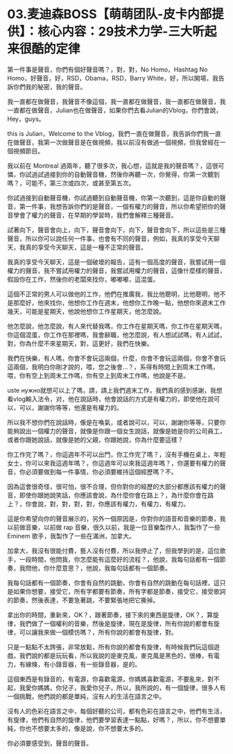 # 03.麦迪森BOSS【萌萌团队-皮卡内部提供】：核心内容：29技术力学-三大听起来很酷的定律

第一件事是聲音，你們有個好聲音嗎？，對，對，No Homo，Hashtag No Homo，好聲音，好，RSD，Obama，RSD，Barry White，好，所以開場，我告訴你們我的秘密，我的聲音。

我一直都在做聲音，我聲音不像這個，我一直都在做聲音，我一直都在做聲音，我一直都在做聲音，Julian也在做聲音，如果你們去看Julian的Vblog，你們會說，Hey，guys。

this is Julian，Welcome to the Vblog，我們一直在做聲音，我告訴你們我一直在做聲音，我第一次做聲音是在做視頻，我以前沒有做過一個視頻，但我曾經在一個視頻節目。

我以前在 Montreal 過兩年，聽了很多次，我心想，這就是我的聲音嗎？，這很可憐，你試過試過接到你的自動聲音機，然後你再聽一次，你覺得，你第一次聽到嗎？，可能不，第三次或四次，或甚至第五次。

你試過接到自動聲音機，你試過聽到自動聲音機，你第一次聽到，這是你自動的聲音，第一件事，我想告訴你們的是聲音，一個有權力的聲音，所以你希望把你的聲音學會了權力的聲音，在早期的學習時，我們會解釋三種聲音。

試著向下，聲音會向上，向下，聲音會向下，向下，聲音會向下，所以這些是三種聲音，所以你可以說任何一件事，也會有不同的聲音，例如，我真的享受今天聊天，我真的享受今天聊天，這是一種不正常的聲音。

我真的享受今天聊天，這是一個破壞的報告，這有一個高度的聲音，我嘗試用一個權力的聲音，我不嘗試用權力的聲音，我嘗試用權力的聲音，這像什麼樣的聲音，假設你在工作，然後你的老闆來找你，嘟嘟嘟，這混蛋。

這個不正常的男人可以做他的工作，他們在推廣我，我比他聰明，比他聰明，他不是那麼好，他來找你，他想你工作在週末，他想你工作晚一點，他想你來週末工作幾天，可能是星期天，他說他想你工作星期天，他怎麼說。

他怎麼說，他怎麼說，有人來代替我嗎，你工作在星期天嗎，你工作在星期天嗎，你這個混蛋，你工作在那裡嗎，我會辭職，他怎麼說，有人想試試嗎，有人試試，對，你為什麼不來星期天，對，這更好，我們在快樂。

我們在快樂，有人嗎，你會不會玩這兩個，什麼，你會不會玩這兩個，你會不會玩這兩個，我明白你剛才說的，喂，您之後會…？，系得有時間上到周末工作嗎，喂，你有空上到周末工作嗎，你有空上到周末工作嗎，他說是不是。

uste нужно就想可以上了嗎，請，請上我們週末工作，我們真的感到感謝，我想看vlog輸入法令，对，他在說話時，他會說話的方式是有權力的，即使他在說可以，可以，謝謝你等等，他還是有權力的。

所以我不想你們在說話時，像是在喚氣，或者說可以，可以，謝謝你等等，只要你能夠說出一個權力的聲音，就像是你跟一個女生說話，就像是她是你的公司員工，或者你跟她說話，就像是她的父親，你跟她說，你為什麼要這樣？

你工作完了嗎？，你這週年不可以出門，你工作完了嗎？，沒有手機在桌上，年輕女士，你可以來我這週年嗎？，你這週年可以來我這週年嗎？，你還要有權力的聲音，你必須要做到每一件事情，你必須要維持這個經歷嗎？不。

因為這會很奇怪，很可怕，很不合理，但你對你的經歷的大部分都應該有權力的聲音，即使你跟她說笑話，你應該會說，為什麼你會在路上？，為什麼你會在路上？，你會說，對，對，對，對，你應該有權力，有權力，有權力。

這是你希望向你的聲音展示的，另外一個原因是，你對你的語音和音樂的節奏，我以前做音樂，以前做 rap 音樂，很久以前，我是一位音樂製作人，我製作了一些 Eminem 歌手，我製作了一些在滿洲，加拿大。

加拿大，我沒有很能付費，藝人沒有付費，所以我停止了，但我學到的是，這位歌手，一段時間，他問我，你怎麼能有這麼好的流程？，他說，我每句話都有一個節奏，我問他，你什麼意思？，他說，我每句話都有一個節奏。

我每句話都有一個節奏，你會有自然的跳動，你會有自然的跳動在每句話裡，這只是如果你想要，接受它，所有字都要有節奏，所有字都是節奏，接受它，接受歌詞的節奏，然後表達，不要急著跳，不要緊張地把它撕掉。

拿出你的時間，重新來，OK？，跟著節奏，接下來的東西是旋律，OK？，算旋律，我們做了一個權利的音樂，然後是旋律，現在是旋律，所有你說的都會有旋律，可以讓我來做一個模仿嗎？，所有你說的都會有旋律，對。

只是一點點不太誇張，非常放鬆，所有你說的都會有旋律，有時候我們玩這個遊戲，我們說的都是玩玩看，所以我說的是麥克風，麥克風是黑色的，很棒，有電力，有線條，有小錄音器，有一些錄音器，是的。

這個東西是有錄音的，有電源，你喜歡電源，你媽媽喜歡電源，不要亂來，對不起，我愛你媽媽，你兒子，我愛你兒子，所以，我所說的，有一個旋律，很多人有一個挑戰，他們說的都是單純，沒有人的生活在語言之中。

沒有人的色彩在語言之中，每個好聽的公司，都有色彩在語言之中，他們有生活，有旋律，他們有自然的旋律，他們要學習表達一點點，好嗎？，所以，你不想要單純，你也不想要太多的，像是說，你不想要太多的。

你必須要感受到，聲音的聲音。